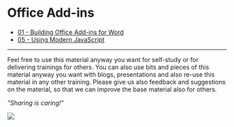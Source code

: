 # Office Add-ins

* [01 - Building Office Add-ins for Word](./01%20Building%20Add-ins%20for%20Microsoft%20Word)
* [05 - Using Modern JavaScript](./05%20Using%20modern%20JavaScript)

----------

Feel free to use this material anyway you want for self-study or for delivering trainings for others. You can also use bits and pieces of this material anyway you want with blogs, presentations and also re-use this material in any other training. Please give us also feedback and suggestions on the material, so that we can improve the base material also for others.

*"Sharing is caring!"*

<img src="https://telemetry.sharepointpnp.com/TrainingContent/OfficeAddin/readme.md" />
